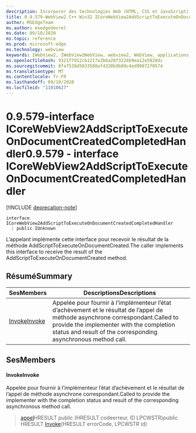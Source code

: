 ```yaml
---
description: Incorporer des technologies Web (HTML, CSS et JavaScript) dans vos applications natives avec le contrôle Microsoft Edge WebView2
title: 0.9.579-WebView2 C++ Win32 ICoreWebView2AddScriptToExecuteOnDocumentCreatedCompletedHandler
author: MSEdgeTeam
ms.author: msedgedevrel
ms.date: 09/10/2020
ms.topic: reference
ms.prod: microsoft-edge
ms.technology: webview
keywords: IWebView2, IWebView2WebView, webview2, WebView, applications Win32, Win32, Edge, ICoreWebView2, ICoreWebView2Controller, contrôle de navigateur, html Edge, ICoreWebView2AddScriptToExecuteOnDocumentCreatedCompletedHandler
ms.openlocfilehash: 9321f7912cb1217a3b6a28f322469ea12e5820dc
ms.sourcegitcommit: 0faf538d5033508af4320b9b89c4ed99872f0574
ms.translationtype: MT
ms.contentlocale: fr-FR
ms.lasthandoff: 09/10/2020
ms.locfileid: "11010627"
---
```

# <span data-ttu-id="a18b6-104">0.9.579-interface ICoreWebView2AddScriptToExecuteOnDocumentCreatedCompletedHandler</span><span class="sxs-lookup"><span data-stu-id="a18b6-104">0.9.579 - interface ICoreWebView2AddScriptToExecuteOnDocumentCreatedCompletedHandler</span></span> 

[!INCLUDE [deprecation-note](../../includes/deprecation-note.md)]

```
interface ICoreWebView2AddScriptToExecuteOnDocumentCreatedCompletedHandler
  : public IUnknown
```

<span data-ttu-id="a18b6-105">L’appelant implémente cette interface pour recevoir le résultat de la méthode AddScriptToExecuteOnDocumentCreated.</span><span class="sxs-lookup"><span data-stu-id="a18b6-105">The caller implements this interface to receive the result of the AddScriptToExecuteOnDocumentCreated method.</span></span>

## <span data-ttu-id="a18b6-106">Résumé</span><span class="sxs-lookup"><span data-stu-id="a18b6-106">Summary</span></span>

 <span data-ttu-id="a18b6-107">Ses</span><span class="sxs-lookup"><span data-stu-id="a18b6-107">Members</span></span>                        | <span data-ttu-id="a18b6-108">Descriptions</span><span class="sxs-lookup"><span data-stu-id="a18b6-108">Descriptions</span></span>
--------------------------------|---------------------------------------------
[<span data-ttu-id="a18b6-109">Invoke</span><span class="sxs-lookup"><span data-stu-id="a18b6-109">Invoke</span></span>](#invoke) | <span data-ttu-id="a18b6-110">Appelée pour fournir à l’implémenteur l’état d’achèvement et le résultat de l’appel de méthode asynchrone correspondant.</span><span class="sxs-lookup"><span data-stu-id="a18b6-110">Called to provide the implementer with the completion status and result of the corresponding asynchronous method call.</span></span>

## <span data-ttu-id="a18b6-111">Ses</span><span class="sxs-lookup"><span data-stu-id="a18b6-111">Members</span></span>

#### <span data-ttu-id="a18b6-112">Invoke</span><span class="sxs-lookup"><span data-stu-id="a18b6-112">Invoke</span></span> 

<span data-ttu-id="a18b6-113">Appelée pour fournir à l’implémenteur l’état d’achèvement et le résultat de l’appel de méthode asynchrone correspondant.</span><span class="sxs-lookup"><span data-stu-id="a18b6-113">Called to provide the implementer with the completion status and result of the corresponding asynchronous method call.</span></span>

> <span data-ttu-id="a18b6-114">[appel](#invoke)HRESULT public (HRESULT codeerreur, ID LPCWSTR)</span><span class="sxs-lookup"><span data-stu-id="a18b6-114">public HRESULT [Invoke](#invoke)(HRESULT errorCode, LPCWSTR id)</span></span>

